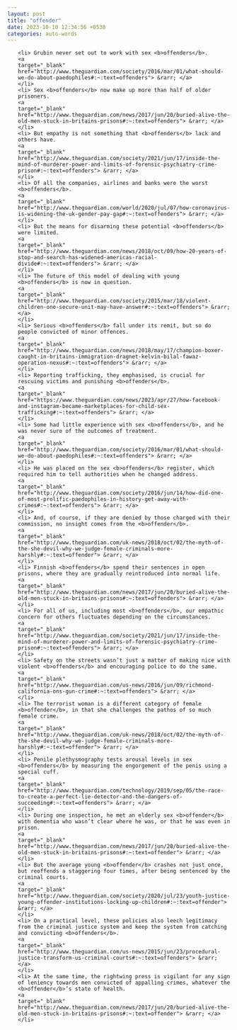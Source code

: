 ```yaml
---
layout: post
title: "offender"
date: 2023-10-10 12:34:56 +0530
categories: auto-words
---
```

<ol>

    <li> Grubin never set out to work with sex <b>offenders</b>.
    <a 
    target="_blank" 
    href="http://www.theguardian.com/society/2016/mar/01/what-should-we-do-about-paedophiles#:~:text=offenders"> &rarr; </a>
    </li>
    <li> Sex <b>offenders</b> now make up more than half of older prisoners.
    <a 
    target="_blank" 
    href="http://www.theguardian.com/news/2017/jun/20/buried-alive-the-old-men-stuck-in-britains-prisons#:~:text=offenders"> &rarr; </a>
    </li>
    <li> But empathy is not something that <b>offenders</b> lack and others have.
    <a 
    target="_blank" 
    href="http://www.theguardian.com/society/2021/jun/17/inside-the-mind-of-murderer-power-and-limits-of-forensic-psychiatry-crime-prison#:~:text=offenders"> &rarr; </a>
    </li>
    <li> Of all the companies, airlines and banks were the worst <b>offenders</b>.
    <a 
    target="_blank" 
    href="http://www.theguardian.com/world/2020/jul/07/how-coronavirus-is-widening-the-uk-gender-pay-gap#:~:text=offenders"> &rarr; </a>
    </li>
    <li> But the means for disarming these potential <b>offenders</b> were limited.
    <a 
    target="_blank" 
    href="http://www.theguardian.com/news/2018/oct/09/how-20-years-of-stop-and-search-has-widened-americas-racial-divide#:~:text=offenders"> &rarr; </a>
    </li>
    <li> The future of this model of dealing with young <b>offenders</b> is now in question.
    <a 
    target="_blank" 
    href="http://www.theguardian.com/society/2015/mar/18/violent-children-one-secure-unit-may-have-answer#:~:text=offenders"> &rarr; </a>
    </li>
    <li> Serious <b>offenders</b> fall under its remit, but so do people convicted of minor offences.
    <a 
    target="_blank" 
    href="http://www.theguardian.com/news/2018/may/17/champion-boxer-caught-in-britains-immigration-dragnet-kelvin-bilal-fawaz-operation-nexus#:~:text=offenders"> &rarr; </a>
    </li>
    <li> Reporting trafficking, they emphasised, is crucial for rescuing victims and punishing <b>offenders</b>.
    <a 
    target="_blank" 
    href="https://www.theguardian.com/news/2023/apr/27/how-facebook-and-instagram-became-marketplaces-for-child-sex-trafficking#:~:text=offenders"> &rarr; </a>
    </li>
    <li> Some had little experience with sex <b>offenders</b>, and he was never sure of the outcomes of treatment.
    <a 
    target="_blank" 
    href="http://www.theguardian.com/society/2016/mar/01/what-should-we-do-about-paedophiles#:~:text=offenders"> &rarr; </a>
    </li>
    <li> He was placed on the sex <b>offenders</b> register, which required him to tell authorities when he changed address.
    <a 
    target="_blank" 
    href="http://www.theguardian.com/society/2016/jun/14/how-did-one-of-most-prolific-paedophiles-in-history-get-away-with-crimes#:~:text=offenders"> &rarr; </a>
    </li>
    <li> And, of course, if they are denied by those charged with their commission, no insight comes from the <b>offender</b>.
    <a 
    target="_blank" 
    href="http://www.theguardian.com/uk-news/2018/oct/02/the-myth-of-the-she-devil-why-we-judge-female-criminals-more-harshly#:~:text=offender"> &rarr; </a>
    </li>
    <li> Finnish <b>offenders</b> spend their sentences in open prisons, where they are gradually reintroduced into normal life.
    <a 
    target="_blank" 
    href="http://www.theguardian.com/news/2017/jun/20/buried-alive-the-old-men-stuck-in-britains-prisons#:~:text=offenders"> &rarr; </a>
    </li>
    <li> For all of us, including most <b>offenders</b>, our empathic concern for others fluctuates depending on the circumstances.
    <a 
    target="_blank" 
    href="http://www.theguardian.com/society/2021/jun/17/inside-the-mind-of-murderer-power-and-limits-of-forensic-psychiatry-crime-prison#:~:text=offenders"> &rarr; </a>
    </li>
    <li> Safety on the streets wasn’t just a matter of making nice with violent <b>offenders</b> and encouraging police to do the same.
    <a 
    target="_blank" 
    href="http://www.theguardian.com/us-news/2016/jun/09/richmond-california-ons-gun-crime#:~:text=offenders"> &rarr; </a>
    </li>
    <li> The terrorist woman is a different category of female <b>offender</b>, in that she challenges the pathos of so much female crime.
    <a 
    target="_blank" 
    href="http://www.theguardian.com/uk-news/2018/oct/02/the-myth-of-the-she-devil-why-we-judge-female-criminals-more-harshly#:~:text=offender"> &rarr; </a>
    </li>
    <li> Penile plethysmography tests arousal levels in sex <b>offenders</b> by measuring the engorgement of the penis using a special cuff.
    <a 
    target="_blank" 
    href="http://www.theguardian.com/technology/2019/sep/05/the-race-to-create-a-perfect-lie-detector-and-the-dangers-of-succeeding#:~:text=offenders"> &rarr; </a>
    </li>
    <li> During one inspection, he met an elderly sex <b>offender</b> with dementia who wasn’t clear where he was, or that he was even in prison.
    <a 
    target="_blank" 
    href="http://www.theguardian.com/news/2017/jun/20/buried-alive-the-old-men-stuck-in-britains-prisons#:~:text=offender"> &rarr; </a>
    </li>
    <li> But the average young <b>offender</b> crashes not just once, but reoffends a staggering four times, after being sentenced by the criminal courts.
    <a 
    target="_blank" 
    href="http://www.theguardian.com/society/2020/jul/23/youth-justice-young-offender-institutions-locking-up-children#:~:text=offender"> &rarr; </a>
    </li>
    <li> On a practical level, these policies also leech legitimacy from the criminal justice system and keep the system from catching and convicting <b>offenders</b>.
    <a 
    target="_blank" 
    href="http://www.theguardian.com/us-news/2015/jun/23/procedural-justice-transform-us-criminal-courts#:~:text=offenders"> &rarr; </a>
    </li>
    <li> At the same time, the rightwing press is vigilant for any sign of leniency towards men convicted of appalling crimes, whatever the <b>offender</b>’s state of health.
    <a 
    target="_blank" 
    href="http://www.theguardian.com/news/2017/jun/20/buried-alive-the-old-men-stuck-in-britains-prisons#:~:text=offender"> &rarr; </a>
    </li>